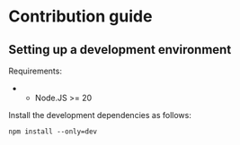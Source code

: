 # Contribution guide

## Setting up a development environment

Requirements:

 *  * Node.JS >= 20

Install the development dependencies as follows:

~~~
npm install --only=dev
~~~
